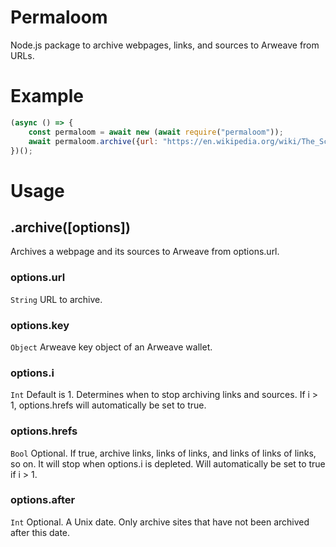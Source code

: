 # Permaloom
Node.js package to archive webpages, links, and sources to Arweave from URLs.

# Example

```js
(async () => {
    const permaloom = await new (await require("permaloom"));
    await permaloom.archive({url: "https://en.wikipedia.org/wiki/The_Scorpion_and_the_Frog", key: <your key here>, i: 1, hrefs: true, after: 1577854800});
})();
```

# Usage

## .archive([options])
Archives a webpage and its sources to Arweave from options.url.

### options.url
`String`
URL to archive.

### options.key
`Object`
Arweave key object of an Arweave wallet.

### options.i
`Int`
Default is 1. Determines when to stop archiving links and sources. If i > 1, options.hrefs will automatically be set to true.

### options.hrefs
`Bool`
Optional. If true, archive links, links of links, and links of links of links, so on. It will stop when options.i is depleted. Will automatically be set to true if i > 1.

### options.after
`Int`
Optional. A Unix date. Only archive sites that have not been archived after this date.
